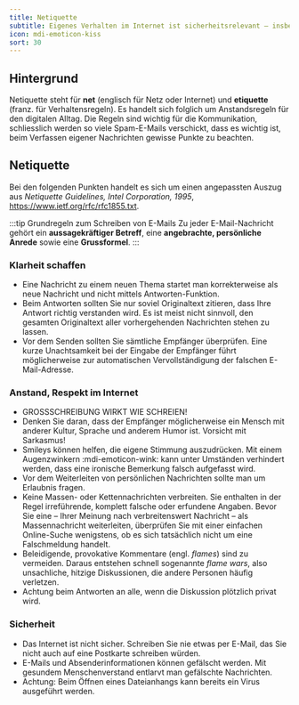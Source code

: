 ```yaml
---
title: Netiquette
subtitle: Eigenes Verhalten im Internet ist sicherheitsrelevant – insbesondere beim Verfassen von E-Mails.
icon: mdi-emoticon-kiss
sort: 30
---
```




## Hintergrund
Netiquette steht für **net** (englisch für Netz oder Internet) und **etiquette** (franz. für Verhaltensregeln). Es handelt sich folglich um Anstandsregeln für den digitalen Alltag. Die Regeln sind wichtig für die Kommunikation, schliesslich werden so viele Spam-E-Mails verschickt, dass es wichtig ist, beim Verfassen eigener Nachrichten gewisse Punkte zu beachten.


## Netiquette
Bei den folgenden Punkten handelt es sich um einen angepassten Auszug aus *Netiquette Guidelines, Intel Corporation, 1995*, https://www.ietf.org/rfc/rfc1855.txt.

:::tip Grundregeln zum Schreiben von E-Mails
Zu jeder E-Mail-Nachricht gehört ein **aussagekräftiger Betreff**, eine **angebrachte, persönliche Anrede** sowie eine **Grussformel**.
:::

### Klarheit schaffen
- Eine Nachricht zu einem neuen Thema startet man korrekterweise als neue Nachricht und nicht mittels Antworten-Funktion.
- Beim Antworten sollten Sie nur soviel Originaltext zitieren, dass Ihre Antwort richtig verstanden wird. Es ist meist nicht sinnvoll, den gesamten Originaltext aller vorhergehenden Nachrichten stehen zu lassen.
- Vor dem Senden sollten Sie sämtliche Empfänger überprüfen. Eine kurze Unachtsamkeit bei der Eingabe der Empfänger führt möglicherweise zur automatischen Vervollständigung der falschen E-Mail-Adresse.

### Anstand, Respekt im Internet
- GROSSSCHREIBUNG WIRKT WIE SCHREIEN!
- Denken Sie daran, dass der Empfänger möglicherweise ein Mensch mit anderer Kultur, Sprache und anderem Humor ist. Vorsicht mit Sarkasmus!
- Smileys können helfen, die eigene Stimmung auszudrücken. Mit einem Augenzwinkern :mdi-emoticon-wink: kann unter Umständen verhindert werden, dass eine ironische Bemerkung falsch aufgefasst wird.
- Vor dem Weiterleiten von persönlichen Nachrichten sollte man um Erlaubnis fragen.
- Keine Massen- oder Kettennachrichten verbreiten. Sie enthalten in der Regel irreführende, komplett falsche oder erfundene Angaben. Bevor Sie eine – Ihrer Meinung nach verbreitenswert Nachricht – als Massennachricht weiterleiten, überprüfen Sie mit einer einfachen Online-Suche wenigstens, ob es sich tatsächlich nicht um eine Falschmeldung handelt.
- Beleidigende, provokative Kommentare (engl. *flames*) sind zu vermeiden. Daraus entstehen schnell sogenannte *flame wars*, also unsachliche, hitzige Diskussionen, die andere Personen häufig verletzen.
- Achtung beim Antworten an alle, wenn die Diskussion plötzlich privat wird.

### Sicherheit
- Das Internet ist nicht sicher. Schreiben Sie nie etwas per E-Mail, das Sie nicht auch auf eine Postkarte schreiben würden.
- E-Mails und Absenderinformationen können gefälscht werden. Mit gesundem Menschenverstand entlarvt man gefälschte Nachrichten.
- Achtung: Beim Öffnen eines Dateianhangs kann bereits ein Virus ausgeführt werden.


